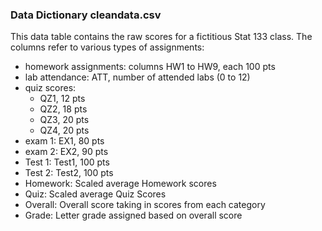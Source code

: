 ### Data Dictionary cleandata.csv

This data table contains the raw scores for a fictitious Stat 133 class. The columns refer to various types of assignments:
 - homework assignments: columns HW1 to HW9, each 100 pts
 - lab attendance: ATT, number of attended labs (0 to 12)
 - quiz scores:
 	* QZ1, 12 pts
 	* QZ2, 18 pts
 	* QZ3, 20 pts
 	* QZ4, 20 pts
 - exam 1: EX1, 80 pts
 - exam 2: EX2, 90 pts
 - Test 1: Test1, 100 pts
 - Test 2: Test2, 100 pts
 - Homework: Scaled average Homework scores
 - Quiz: Scaled average Quiz Scores
 - Overall: Overall score taking in scores from each category
 - Grade: Letter grade assigned based on overall score
